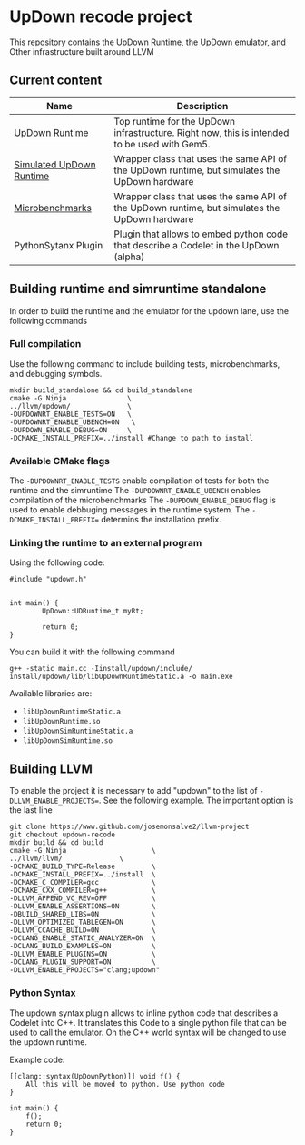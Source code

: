 # UpDown recode project

This repository contains the UpDown Runtime, the UpDown emulator, and Other infrastructure built around LLVM


## Current content

| Name | Description|
|-----------|---------|
| [UpDown Runtime](runtime) | Top runtime for the UpDown infrastructure. Right now, this is intended to be used with Gem5. |
| [Simulated UpDown Runtime](simruntime) | Wrapper class that uses the same API of the UpDown runtime, but simulates the UpDown hardware |
| [Microbenchmarks](ubenchmarks) | Wrapper class that uses the same API of the UpDown runtime, but simulates the UpDown hardware |
| PythonSytanx Plugin | Plugin that allows to embed python code that describe a Codelet in the UpDown (alpha) |


## Building runtime and simruntime standalone

In order to build the runtime and the emulator for the updown lane, use the following commands

### Full compilation
Use the following command to include building tests, microbenchmarks, and debugging symbols. 
```
mkdir build_standalone && cd build_standalone
cmake -G Ninja               \
../llvm/updown/              \
-DUPDOWNRT_ENABLE_TESTS=ON   \
-DUPDOWNRT_ENABLE_UBENCH=ON   \
-DUPDOWN_ENABLE_DEBUG=ON     \
-DCMAKE_INSTALL_PREFIX=../install #Change to path to install
```
### Available CMake flags
The `-DUPDOWNRT_ENABLE_TESTS` enable compilation of tests for both the runtime and the simruntime
The `-DUPDOWNRT_ENABLE_UBENCH` enables compilation of the microbenchmarks
The `-DUPDOWN_ENABLE_DEBUG` flag is used to enable debbuging messages in the runtime system.
The `-DCMAKE_INSTALL_PREFIX=` determins the installation prefix. 

### Linking the runtime to an external program

Using the following code:

```
#include "updown.h"


int main() {
        UpDown::UDRuntime_t myRt;

        return 0;
}
```

You can build it with the following command

```
g++ -static main.cc -Iinstall/updown/include/ install/updown/lib/libUpDownRuntimeStatic.a -o main.exe
```

Available libraries are:

* `libUpDownRuntimeStatic.a`
* `libUpDownRuntime.so`
* `libUpDownSimRuntimeStatic.a`
* `libUpDownSimRuntime.so`
## Building LLVM

To enable the project it is necessary to add "updown" to the list of `-DLLVM_ENABLE_PROJECTS=`. See the following example. The important option is the last line

```
git clone https://www.github.com/josemonsalve2/llvm-project
git checkout updown-recode
mkdir build && cd build
cmake -G Ninja                     \
../llvm/llvm/              \
-DCMAKE_BUILD_TYPE=Release         \
-DCMAKE_INSTALL_PREFIX=../install  \
-DCMAKE_C_COMPILER=gcc             \
-DCMAKE_CXX_COMPILER=g++           \
-DLLVM_APPEND_VC_REV=OFF           \
-DLLVM_ENABLE_ASSERTIONS=ON        \
-DBUILD_SHARED_LIBS=ON             \
-DLLVM_OPTIMIZED_TABLEGEN=ON       \
-DLLVM_CCACHE_BUILD=ON             \
-DCLANG_ENABLE_STATIC_ANALYZER=ON  \
-DCLANG_BUILD_EXAMPLES=ON          \
-DLLVM_ENABLE_PLUGINS=ON           \
-DCLANG_PLUGIN_SUPPORT=ON          \
-DLLVM_ENABLE_PROJECTS="clang;updown"
```




### Python Syntax

The updown syntax plugin allows to inline python code that describes a Codelet into C++. It translates this Code to a single python file that can be used to call the emulator. On the C++ world syntax will be changed to use the updown runtime.

Example code:

```
[[clang::syntax(UpDownPython)]] void f() {
    All this will be moved to python. Use python code
}

int main() {
    f();
    return 0;
}
```